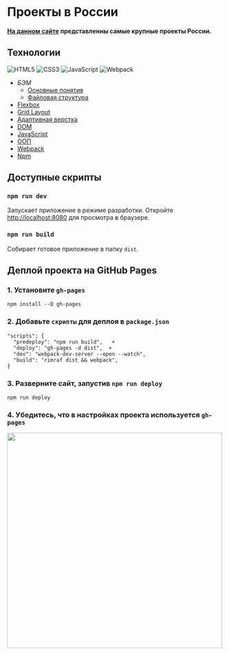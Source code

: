 # Проекты в России

**<ins>[На данном сайте](https://levineye13.github.io/project-company/)</ins> представленны самые крупные проекты России.**

## Технологии

![HTML5](https://img.shields.io/badge/-HTML5-ff4500?style=flat&logo=HTML5&logoColor=white)
![CSS3](https://img.shields.io/badge/-CSS3-0000cd?style=flat&logo=CSS3&logoColor=white)
![JavaScript](https://img.shields.io/badge/-JavaScript-ffff00?style=flat&logo=JavaScript&logoColor=ff4500)
![Webpack](https://img.shields.io/badge/-Webpack-00ffff?style=flat&logo=Webpack&logoColor=blue)

- _БЭМ_
  - [Основные понятия](https://ru.bem.info/methodology/key-concepts/)
  - [Файловая структура](https://ru.bem.info/methodology/filestructure/)
- [Flexbox](https://www.w3.org/TR/css-flexbox-1/)
- [Grid Layout](https://developer.mozilla.org/ru/docs/Web/CSS/CSS_Grid_Layout/Basic_Concepts_of_Grid_Layout)
- [Адаптивная верстка](https://developer.mozilla.org/ru/docs/Web/CSS/@media)
- [DOM](https://developer.mozilla.org/ru/docs/DOM/DOM_Reference/%D0%92%D0%B2%D0%B5%D0%B4%D0%B5%D0%BD%D0%B8%D0%B5)
- [JavaScript](https://learn.javascript.ru/)
- [ООП](https://developer.mozilla.org/ru/docs/Web/JavaScript/Introduction_to_Object-Oriented_JavaScript)
- [Webpack](https://webpack.js.org/)
- [Npm](https://docs.npmjs.com/)

## Доступные скрипты

### `npm run dev`

Запускает приложение в режиме разработки.
Откройте [http://localhost:8080](http://localhost:8080) для просмотра в браузере.

### `npm run build`

Собирает готовое приложение в папку `dist`.

## Деплой проекта на GitHub Pages

### 1. Установите `gh-pages`

    npm install --D gh-pages

### 2. Добавьте `скрипты` для деплоя в `package.json`

    "scripts": {
      "predeploy": "npm run build",   +
      "deploy": "gh-pages -d dist",  +
      "dev": "webpack-dev-server --open --watch",
      "build": "rimraf dist && webpack",
    }

### 3. Разверните сайт, запустив `npm run deploy`

    npm run deploy

### 4. Убедитесь, что в настройках проекта используется `gh-pages`

<img src="https://i.imgur.com/HUjEr9l.png" width=500 />
